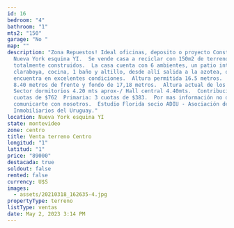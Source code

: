 ```yaml
---
id: 16
bedroom: "4"
bathroom: "1"
mts2: "150"
garage: "No "
map: ""
description: "Zona Repuestos! Ideal oficinas, deposito o proyecto Constructivo!
  Nueva York esquina YI.  Se vende casa a reciclar con 150m2 de terreno
  totalmente construidos.  La casa cuenta con 6 ambientes, un patio interno con
  claraboya, cocina, 1 baño y altillo, desde allí salida a la azotea, que se
  encuentra en excelentes condiciones.  Altura permitida 16.5 metros.  Tiene
  8.40 metros de frente y fondo de 17,18 metros.  Altura actual de los techos:
  Sector dormitorios 4.20 mts aprox-/ Hall central 4.40mts.  Contribución:3
  cuotas de $762  Primaria: 3 cuotas de $383.  Por mas información no dudes en
  comunicarte con nosotros.  Estudio Florida socio ADIU - Asociación de Agentes
  Inmobiliarios del Uruguay."
location: Nueva York esquina YI
state: montevideo
zone: centro
title: Venta terreno Centro
longitud: "1"
latitud: "1"
price: "89000"
destacada: true
soldout: false
rented: false
currency: U$S
images:
  - assets/20210318_162635-4.jpg
propertyType: terreno
listType: ventas
date: May 2, 2023 3:14 PM
---
```


